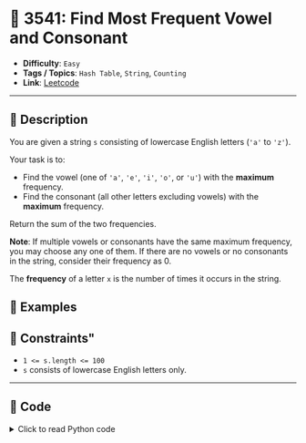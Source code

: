 # 🧩 3541: Find Most Frequent Vowel and Consonant

- **Difficulty**: `Easy`
- **Tags / Topics**: `Hash Table`, `String`, `Counting`
- **Link**: [Leetcode](https://leetcode.com/problems/find-most-frequent-vowel-and-consonant/)

---

## 📜 Description

<p>You are given a string <code>s</code> consisting of lowercase English letters (<code>&#39;a&#39;</code> to <code>&#39;z&#39;</code>). </p>

<p>Your task is to:</p>

<ul>
	<li>Find the vowel (one of <code>&#39;a&#39;</code>, <code>&#39;e&#39;</code>, <code>&#39;i&#39;</code>, <code>&#39;o&#39;</code>, or <code>&#39;u&#39;</code>) with the <strong>maximum</strong> frequency.</li>
	<li>Find the consonant (all other letters excluding vowels) with the <strong>maximum</strong> frequency.</li>
</ul>

<p>Return the sum of the two frequencies.</p>

<p><strong>Note</strong>: If multiple vowels or consonants have the same maximum frequency, you may choose any one of them. If there are no vowels or no consonants in the string, consider their frequency as 0.</p>
The <strong>frequency</strong> of a letter <code>x</code> is the number of times it occurs in the string.



## 🧪 Examples



## 📌 Constraints"
<ul>
	<li><code>1 &lt;= s.length &lt;= 100</code></li>
	<li><code>s</code> consists of lowercase English letters only.</li>
</ul>



---
<!--- code section starts -->
## 🧠 Code



<details>
<summary>Click to read Python code</summary>

```python
class Solution:
    def maxFreqSum(self, s: str) -> int:
        vhm = defaultdict(int)
        chm = defaultdict(int)
        consonants = 0
        for char in s:
            if char in "aeiou":
                vhm[char] += 1
            else:
                chm[char] += 1
        return (max(vhm.values()) if len(vhm.values()) else 0) + (
            max(chm.values()) if len(chm.values()) else 0
        )

```

</details>
    

<!--- code section ends -->
